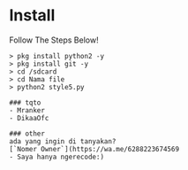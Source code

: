 # Install
Follow The Steps Below!

```python2
> pkg install python2 -y
> pkg install git -y
> cd /sdcard
> cd Nama file
> python2 style5.py

### tqto
- Mranker
- DikaaOfc 

### other
ada yang ingin di tanyakan?
[`Nomer Owner`](https://wa.me/6288223674569
- Saya hanya ngerecode:)
